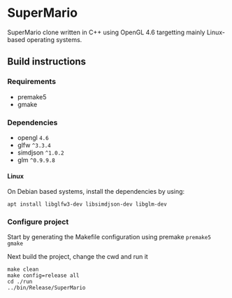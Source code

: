 # SuperMario

SuperMario clone written in C++ using OpenGL 4.6 targetting mainly Linux-based operating systems.

## Build instructions

### Requirements

- premake5
- gmake

### Dependencies

- opengl `4.6`
- glfw `^3.3.4`
- simdjson `^1.0.2`
- glm `^0.9.9.8`

#### Linux

On Debian based systems, install the dependencies by using:

```shell
apt install libglfw3-dev libsimdjson-dev libglm-dev
```

### Configure project

Start by generating the Makefile configuration using premake `premake5 gmake`

Next build the project, change the cwd and run it
```shell
make clean
make config=release all
cd ./run
../bin/Release/SuperMario
```
